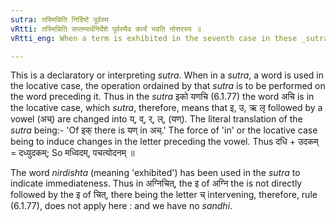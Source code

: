 ```yaml
---
sutra: तस्मिन्निति निर्दिष्टे पूर्वस्य
vRtti: तस्मिन्निति सप्तम्यर्थनिर्देशे पूर्वस्यैव कार्यं भवति नोत्तरस्य ॥
vRtti_eng: When a term is exhibited in the seventh case in these _sutras_, the operation directed, is to be understood as affecting the state of what immediately precedes that which the term denotes.

---
```

This is a declaratory or interpreting _sutra_. When in a _sutra_, a word is used in the locative case, the operation ordained by that _sutra_ is to be performed on the word preceding it. Thus in the _sutra_ इको यणचि (6.1.77) the word अचि is in the locative case, which _sutra_, therefore, means that इ, उ, ऋ लृ followed by a vowel (अच्) are changed into य्, व्, र्, ल्, (यण्). The literal translation of the _sutra_ being:- 'Of इक् there is यण् in अच्.' The force of 'in' or the locative case being to induce changes in the letter preceding the vowel. Thus दधि + उदकम् = दध्युदकम्; So मध्विदम्, पचत्योदनम् ॥

The word _nirdishta_ (meaning 'exhibited') has been used in the _sutra_ to indicate immediateness. Thus in अग्निचित्, the इ of अग्नि the is not directly followed by the इ of चित्, there being the letter च् intervening, therefore, rule (6.1.77), does not apply here : and we have no _sandhi_.